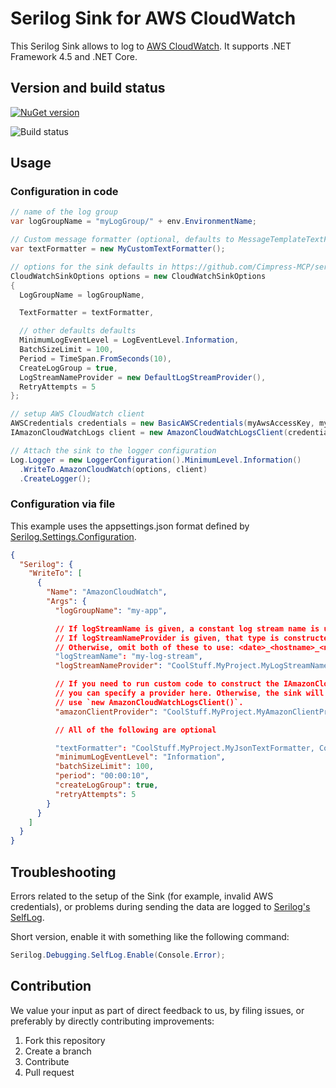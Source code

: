 # Serilog Sink for AWS CloudWatch

This Serilog Sink allows to log to [AWS CloudWatch](https://aws.amazon.com/cloudwatch/). It supports .NET Framework 4.5 and .NET Core.

## Version and build status

[![NuGet version](https://badge.fury.io/nu/Serilog.Sinks.AwsCloudWatch.svg)](https://badge.fury.io/nu/Serilog.Sinks.AwsCloudWatch)

![Build status](https://ci.appveyor.com/api/projects/status/github/Cimpress-MCP/serilog-sinks-awscloudwatch?branch=master&svg=true)

## Usage

### Configuration in code

```cs
// name of the log group
var logGroupName = "myLogGroup/" + env.EnvironmentName;

// Custom message formatter (optional, defaults to MessageTemplateTextFormatter)
var textFormatter = new MyCustomTextFormatter();

// options for the sink defaults in https://github.com/Cimpress-MCP/serilog-sinks-awscloudwatch/blob/master/src/Serilog.Sinks.AwsCloudWatch/CloudWatchSinkOptions.cs
CloudWatchSinkOptions options = new CloudWatchSinkOptions
{
  LogGroupName = logGroupName,

  TextFormatter = textFormatter,

  // other defaults defaults
  MinimumLogEventLevel = LogEventLevel.Information,
  BatchSizeLimit = 100,
  Period = TimeSpan.FromSeconds(10),
  CreateLogGroup = true,
  LogStreamNameProvider = new DefaultLogStreamProvider(),
  RetryAttempts = 5
};

// setup AWS CloudWatch client
AWSCredentials credentials = new BasicAWSCredentials(myAwsAccessKey, myAwsSecretKey);
IAmazonCloudWatchLogs client = new AmazonCloudWatchLogsClient(credentials, myAwsRegion);

// Attach the sink to the logger configuration
Log.Logger = new LoggerConfiguration().MinimumLevel.Information()
  .WriteTo.AmazonCloudWatch(options, client)
  .CreateLogger();
```

### Configuration via file

This example uses the appsettings.json format defined by
[Serilog.Settings.Configuration](https://github.com/serilog/serilog-settings-configuration).

```json
{
  "Serilog": {
    "WriteTo": [
      {
        "Name": "AmazonCloudWatch",
        "Args": {
          "logGroupName": "my-app",

          // If logStreamName is given, a constant log stream name is used.
          // If logStreamNameProvider is given, that type is constructed and used to generate the name.
          // Otherwise, omit both of these to use: <date>_<hostname>_<new GUID>
          "logStreamName": "my-log-stream",
          "logStreamNameProvider": "CoolStuff.MyProject.MyLogStreamNameProvider, CoolStuff.MyProject"

          // If you need to run custom code to construct the IAmazonCloudWatchClient,
          // you can specify a provider here. Otherwise, the sink will
          // use `new AmazonCloudWatchLogsClient()`.
          "amazonClientProvider": "CoolStuff.MyProject.MyAmazonClientProvider, CoolStuff.MyProject"

          // All of the following are optional

          "textFormatter": "CoolStuff.MyProject.MyJsonTextFormatter, CoolStuff.MyProject",
          "minimumLogEventLevel": "Information",
          "batchSizeLimit": 100,
          "period": "00:00:10",
          "createLogGroup": true,
          "retryAttempts": 5
        }
      }
    ]
  }
}
```

## Troubleshooting

Errors related to the setup of the Sink (for example, invalid AWS credentials), or problems during sending the data are logged to [Serilog's SelfLog](https://github.com/serilog/serilog/wiki/Debugging-and-Diagnostics).

Short version, enable it with something like the following command:

```cs
Serilog.Debugging.SelfLog.Enable(Console.Error);
```

## Contribution

We value your input as part of direct feedback to us, by filing issues, or preferably by directly contributing improvements:

1. Fork this repository
1. Create a branch
1. Contribute
1. Pull request
